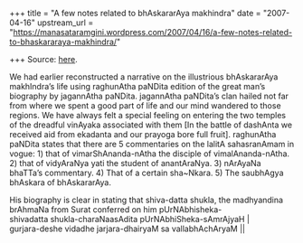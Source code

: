 +++
title = "A few notes related to bhAskararAya makhindra"
date = "2007-04-16"
upstream_url = "https://manasataramgini.wordpress.com/2007/04/16/a-few-notes-related-to-bhaskararaya-makhindra/"

+++
Source: [here](https://manasataramgini.wordpress.com/2007/04/16/a-few-notes-related-to-bhaskararaya-makhindra/).

We had earlier reconstructed a narrative on the illustrious bhAskararAya makhIndra’s life using raghunAtha paNDita edition of the great man’s biography by jagannAtha paNDita. jagannAtha paNDita’s clan hailed not far from where we spent a good part of life and our mind wandered to those regions. We have always felt a special feeling on entering the two temples of the dreadful vinAyaka associated with them \[In the battle of dashAnta we received aid from ekadanta and our prayoga bore full fruit\]. raghunAtha paNDita states that there are 5 commentaries on the lalitA sahasranAmam in vogue: 1) that of vimarShAnanda-nAtha the disciple of vimalAnanda-nAtha. 2) that of vidyAraNya yati the student of anantAraNya. 3) nArAyaNa bhaTTa’s commentary. 4) That of a certain sha\~Nkara. 5) The saubhAgya bhAskara of bhAskararAya.

His biography is clear in stating that shiva-datta shukla, the madhyandina brAhmaNa from Surat conferred on him pUrNAbhisheka-  
shivadatta shukla-charaNaasAdita pUrNAbhiSheka-sAmrAjyaH \|  
gurjara-deshe vidadhe jarjara-dhairyaM sa vallabhAchAryaM \|\|

